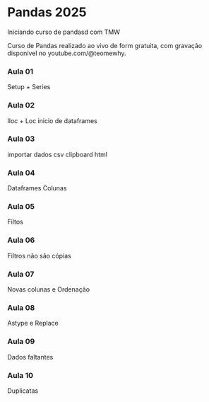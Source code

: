 # Pandas 2025
Iniciando curso de pandasd com TMW

Curso de Pandas realizado ao vivo de form gratuita, com gravação disponível no youtube.com/@teomewhy.

### Aula 01
Setup + Series

### Aula 02
Iloc + Loc
inicio de dataframes

### Aula 03 
importar dados
csv
clipboard
html

### Aula 04
Dataframes
Colunas

### Aula 05
Filtos

### Aula 06
Filtros não são cópias

### Aula 07
Novas colunas e Ordenação

### Aula 08
Astype e Replace

### Aula 09
Dados faltantes

### Aula 10
Duplicatas
